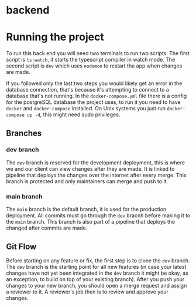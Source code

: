 # backend

# Running the project

To run this back end you will need two terminals to run two scripts.
The first script is `ts:watch`, it starts the typescript compiler in watch mode.
The second script is `dev` which uses `nodemon` to restart the app when changes are made.

If you followed only the last two steps you would likely get an error in the database connection, that's because it's attempting to connect to a database that's not running. In the `docker-compose.yml` file there is a config for the postgreSQL database the project uses, to run it you need to have `docker` and `docker-compose` installed. On Unix systems you just run `docker-compose up -d`, this might need sudo privileges.

## Branches

### dev branch
The `dev` branch is reserved for the development deployment, this is where we and our client can view changes after they are made. It is linked to pipeline that deploys the changes over the internet after every merge.
This branch is protected and only maintainers can merge and push to it.

### main branch
The `main` branch is the default branch, it is used for the production deployment. All commits must go through the `dev` bracnh before making it to the `main` branch.
This branch is also part of a pipeline that deploys the changed after commits are made.

## Git Flow
Before starting on any feature or fix, the first step is to clone the `dev` branch. The `dev` branch is the starting point for all new features (in case your latest changes have not yet been integrated in the `dev` branch it might be okay, as an exception, to build on top of your existing branch).
After you push your changes to your new branch, you should open a merge request and assign a reviewer to it. A reviewer's job then is to review and approve your changes.


